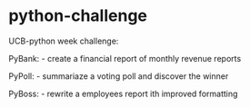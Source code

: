 # python-challenge

UCB-python week challenge:

PyBank: - create a financial report of monthly revenue reports

PyPoll: - summariaze a voting poll and discover the winner

PyBoss: - rewrite a employees report ith improved formatting
